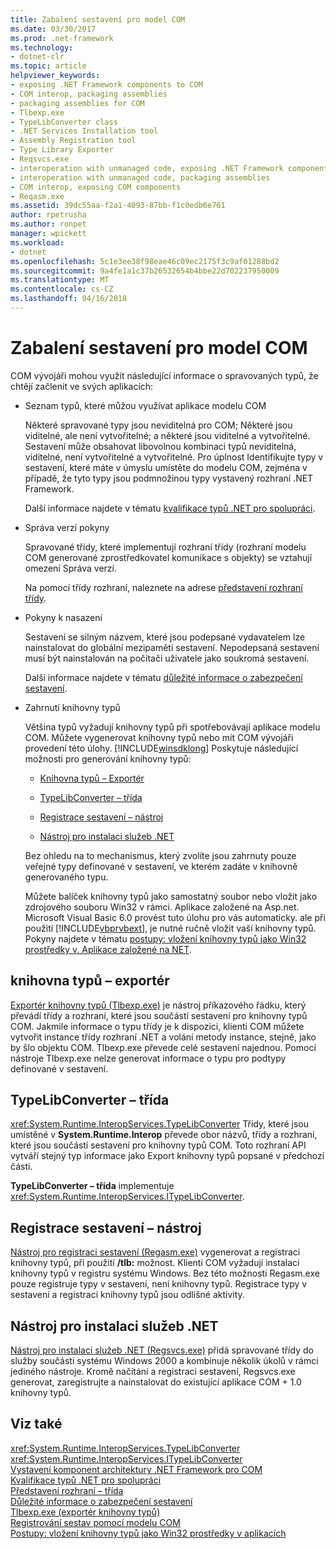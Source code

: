 ```yaml
---
title: Zabalení sestavení pro model COM
ms.date: 03/30/2017
ms.prod: .net-framework
ms.technology:
- dotnet-clr
ms.topic: article
helpviewer_keywords:
- exposing .NET Framework components to COM
- COM interop, packaging assemblies
- packaging assemblies for COM
- Tlbexp.exe
- TypeLibConverter class
- .NET Services Installation tool
- Assembly Registration tool
- Type Library Exporter
- Reqsvcs.exe
- interoperation with unmanaged code, exposing .NET Framework components
- interoperation with unmanaged code, packaging assemblies
- COM interop, exposing COM components
- Reqasm.exe
ms.assetid: 39dc55aa-f2a1-4093-87bb-f1c0edb6e761
author: rpetrusha
ms.author: ronpet
manager: wpickett
ms.workload:
- dotnet
ms.openlocfilehash: 5c1e3ee38f98eae46c09ec2175f3c9af01288bd2
ms.sourcegitcommit: 9a4fe1a1c37b26532654b4bbe22d702237950009
ms.translationtype: MT
ms.contentlocale: cs-CZ
ms.lasthandoff: 04/16/2018
---
```

# <a name="packaging-an-assembly-for-com"></a>Zabalení sestavení pro model COM
COM vývojáři mohou využít následující informace o spravovaných typů, že chtějí začlenit ve svých aplikacích:  
  
-   Seznam typů, které můžou využívat aplikace modelu COM  
  
     Některé spravované typy jsou neviditelná pro COM; Některé jsou viditelné, ale není vytvořitelné; a některé jsou viditelné a vytvořitelné. Sestavení může obsahovat libovolnou kombinaci typů neviditelná, viditelné, není vytvořitelné a vytvořitelné. Pro úplnost Identifikujte typy v sestavení, které máte v úmyslu umístěte do modelu COM, zejména v případě, že tyto typy jsou podmnožinou typy vystavený rozhraní .NET Framework.  
  
     Další informace najdete v tématu [kvalifikace typů .NET pro spolupráci](qualifying-net-types-for-interoperation.md).  
  
-   Správa verzí pokyny  
  
     Spravované třídy, které implementují rozhraní třídy (rozhraní modelu COM generované zprostředkovatel komunikace s objekty) se vztahují omezení Správa verzí.  
  
     Na pomocí třídy rozhraní, naleznete na adrese [představení rozhraní třídy](com-callable-wrapper.md#introducing-the-class-interface).  
  
-   Pokyny k nasazení  
  
     Sestavení se silným názvem, které jsou podepsané vydavatelem lze nainstalovat do globální mezipaměti sestavení. Nepodepsaná sestavení musí být nainstalován na počítači uživatele jako soukromá sestavení.  
  
     Další informace najdete v tématu [důležité informace o zabezpečení sestavení](../app-domains/assembly-security-considerations.md).  
  
-   Zahrnutí knihovny typů  
  
     Většina typů vyžadují knihovny typů při spotřebovávají aplikace modelu COM. Můžete vygenerovat knihovny typů nebo mít COM vývojáři provedení této úlohy. [!INCLUDE[winsdklong](../../../includes/winsdklong-md.md)] Poskytuje následující možnosti pro generování knihovny typů:  
  
    -   [Knihovna typů – Exportér](#cpconpackagingassemblyforcomanchor1)  
  
    -   [TypeLibConverter – třída](#cpconpackagingassemblyforcomanchor2)  
  
    -   [Registrace sestavení – nástroj](#cpconpackagingassemblyforcomanchor3)  
  
    -   [Nástroj pro instalaci služeb .NET](#cpconpackagingassemblyforcomanchor4)  
  
     Bez ohledu na to mechanismus, který zvolíte jsou zahrnuty pouze veřejné typy definované v sestavení, ve kterém zadáte v knihovně generovaného typu.  
  
     Můžete balíček knihovny typů jako samostatný soubor nebo vložit jako zdrojového souboru Win32 v rámci. Aplikace založené na Asp.net. Microsoft Visual Basic 6.0 provést tuto úlohu pro vás automaticky. ale při použití [!INCLUDE[vbprvbext](../../../includes/vbprvbext-md.md)], je nutné ručně vložit vaší knihovny typů. Pokyny najdete v tématu [postupy: vložení knihovny typů jako Win32 prostředky v. Aplikace založené na NET](https://msdn.microsoft.com/library/c97b4b8c-2ab7-4ac7-8fc8-0ba5c5d59c44(v=vs.100)).  
  
<a name="cpconpackagingassemblyforcomanchor1"></a>   
## <a name="type-library-exporter"></a>knihovna typů – exportér  
 [Exportér knihovny typů (Tlbexp.exe)](../tools/tlbexp-exe-type-library-exporter.md) je nástroj příkazového řádku, který převádí třídy a rozhraní, které jsou součástí sestavení pro knihovny typů COM. Jakmile informace o typu třídy je k dispozici, klienti COM můžete vytvořit instance třídy rozhraní .NET a volání metody instance, stejně, jako by šlo objektu COM. Tlbexp.exe převede celé sestavení najednou. Pomocí nástroje Tlbexp.exe nelze generovat informace o typu pro podtypy definované v sestavení.  
  
<a name="cpconpackagingassemblyforcomanchor2"></a>   
## <a name="typelibconverter-class"></a>TypeLibConverter – třída  
 <xref:System.Runtime.InteropServices.TypeLibConverter> Třídy, které jsou umístěné v **System.Runtime.Interop** převede obor názvů, třídy a rozhraní, které jsou součástí sestavení pro knihovny typů COM. Toto rozhraní API vytváří stejný typ informace jako Export knihovny typů popsané v předchozí části.  
  
 **TypeLibConverter – třída** implementuje <xref:System.Runtime.InteropServices.ITypeLibConverter>.  
  
<a name="cpconpackagingassemblyforcomanchor3"></a>   
## <a name="assembly-registration-tool"></a>Registrace sestavení – nástroj  
 [Nástroj pro registraci sestavení (Regasm.exe)](../tools/regasm-exe-assembly-registration-tool.md) vygenerovat a registraci knihovny typů, při použití **/tlb:** možnost. Klienti COM vyžadují instalaci knihovny typů v registru systému Windows. Bez této možnosti Regasm.exe pouze registruje typy v sestavení, není knihovny typů. Registrace typy v sestavení a registraci knihovny typů jsou odlišné aktivity.  
  
<a name="cpconpackagingassemblyforcomanchor4"></a>   
## <a name="net-services-installation-tool"></a>Nástroj pro instalaci služeb .NET  
 [Nástroj pro instalaci služeb .NET (Regsvcs.exe)](../tools/regsvcs-exe-net-services-installation-tool.md) přidá spravované třídy do služby součásti systému Windows 2000 a kombinuje několik úkolů v rámci jediného nástroje. Kromě načítání a registraci sestavení, Regsvcs.exe generovat, zaregistrujte a nainstalovat do existující aplikace COM + 1.0 knihovny typů.  
  
## <a name="see-also"></a>Viz také  
 <xref:System.Runtime.InteropServices.TypeLibConverter>  
 <xref:System.Runtime.InteropServices.ITypeLibConverter>  
 [Vystavení komponent architektury .NET Framework pro COM](exposing-dotnet-components-to-com.md)  
 [Kvalifikace typů .NET pro spolupráci](qualifying-net-types-for-interoperation.md)  
 [Představení rozhraní – třída](com-callable-wrapper.md#introducing-the-class-interface)  
 [Důležité informace o zabezpečení sestavení](../app-domains/assembly-security-considerations.md)  
 [Tlbexp.exe (exportér knihovny typů)](../tools/tlbexp-exe-type-library-exporter.md)  
 [Registrování sestav pomocí modelu COM](registering-assemblies-with-com.md)  
 [Postupy: vložení knihovny typů jako Win32 prostředky v aplikacích](https://msdn.microsoft.com/library/c97b4b8c-2ab7-4ac7-8fc8-0ba5c5d59c44(v=vs.100))
